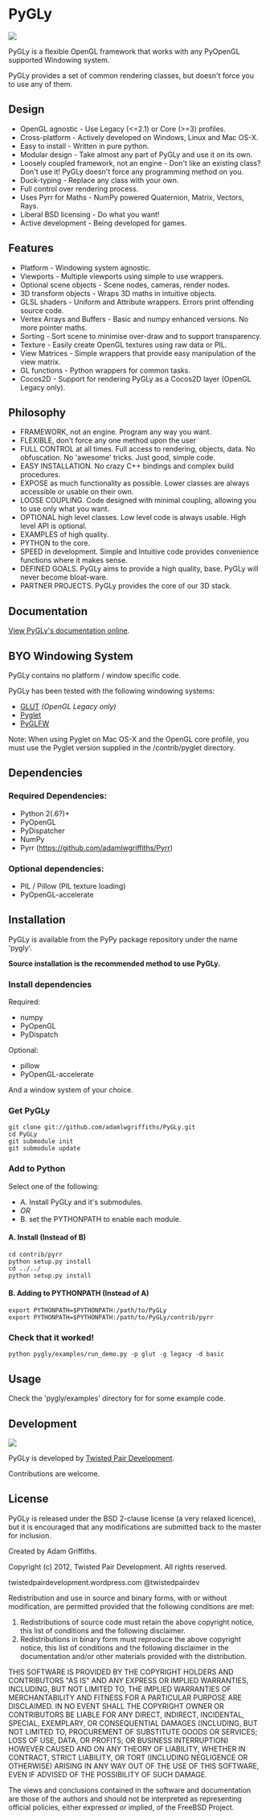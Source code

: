 PyGLy
=====================

<img src="https://github.com/adamlwgriffiths/PyGLy/raw/master/logo/pygly-300x160.png">

PyGLy is a flexible OpenGL framework that works with any PyOpenGL supported Windowing system.

PyGLy provides a set of common rendering classes, but doesn't force you to use any of them.


Design
-----------------------

   * OpenGL agnostic - Use Legacy (<=2.1) or Core (>=3) profiles.
   * Cross-platform - Actively developed on Windows, Linux and Mac OS-X.
   * Easy to install - Written in pure python.
   * Modular design - Take almost any part of PyGLy and use it on its own.
   * Loosely coupled framework, not an engine - Don't like an existing class? Don't use it! PyGLy doesn't force any programming method on you.
   * Duck-typing - Replace any class with your own.
   * Full control over rendering process.
   * Uses Pyrr for Maths - NumPy powered Quaternion, Matrix, Vectors, Rays.
   * Liberal BSD licensing - Do what you want!
   * Active development - Being developed for games.


Features
-----------------------
   * Platform - Windowing system agnostic.
   * Viewports - Multiple viewports using simple to use wrappers.
   * Optional scene objects - Scene nodes, cameras, render nodes.
   * 3D transform objects - Wraps 3D maths in intuitive objects.
   * GLSL shaders - Uniform and Attribute wrappers. Errors print offending source code.
   * Vertex Arrays and Buffers - Basic and numpy enhanced versions. No more pointer maths.
   * Sorting - Sort scene to minimise over-draw and to support transparency.
   * Texture - Easily create OpenGL textures using raw data or PIL.
   * View Matrices - Simple wrappers that provide easy manipulation of the view matrix.
   * GL functions - Python wrappers for common tasks.
   * Cocos2D - Support for rendering PyGLy as a Cocos2D layer (OpenGL Legacy only).


Philosophy
-----------------------

   * FRAMEWORK, not an engine. Program any way you want.
   * FLEXIBLE, don't force any one method upon the user
   * FULL CONTROL at all times. Full access to rendering, objects, data. No obfuscation. No 'awesome' tricks. Just good, simple code.
   * EASY INSTALLATION. No crazy C++ bindings and complex build procedures.
   * EXPOSE as much functionality as possible. Lower classes are always accessible or usable on their own.
   * LOOSE COUPLING. Code designed with minimal coupling, allowing you to use only what you want.
   * OPTIONAL high level classes. Low level code is always usable. High level API is optional.
   * EXAMPLES of high quality.
   * PYTHON to the core.
   * SPEED in development. Simple and Intuitive code provides convenience functions where it makes sense.
   * DEFINED GOALS. PyGLy aims to provide a high quality, base. PyGLy will never become bloat-ware.
   * PARTNER PROJECTS. PyGLy provides the core of our 3D stack.


Documentation
-------------

[View PyGLy's documentation online](https://pygly.readthedocs.org/en/latest/).


BYO Windowing System
--------------------
PyGLy contains no platform / window specific code.

PyGLy has been tested with the following windowing systems:

   * [GLUT](http://pyopengl.sourceforge.net/) *(OpenGL Legacy only)*
   * [Pyglet](http://pyglet.org/)
   * [PyGLFW](https://github.com/nightcracker/pyglfw)


Note: When using Pyglet on Mac OS-X and the OpenGL core profile, you must use the Pyglet version supplied in the /contrib/pyglet directory.


Dependencies
-----------------------

### Required Dependencies:
   * Python 2(.6?)+
   * PyOpenGL
   * PyDispatcher
   * NumPy
   * Pyrr (https://github.com/adamlwgriffiths/Pyrr)

### Optional dependencies:

   * PIL / Pillow (PIL texture loading)
   * PyOpenGL-accelerate


Installation
-----------------------

PyGLy is available from the PyPy package repository under the name 'pygly'.

**Source installation is the recommended method to use PyGLy.**


### Install dependencies

Required:
   * numpy
   * PyOpenGL
   * PyDispatch

Optional:
   * pillow
   * PyOpenGL-accelerate

And a window system of your choice.


### Get PyGLy

```
git clone git://github.com/adamlwgriffiths/PyGLy.git
cd PyGLy
git submodule init
git submodule update
```

### Add to Python

Select one of the following:
   * A. Install PyGLy and it's submodules.
   * *OR*
   * B. set the PYTHONPATH to enable each module.


#### A. Install (Instead of B)
```
cd contrib/pyrr
python setup.py install
cd ../../
python setup.py install
```


#### B. Adding to PYTHONPATH (Instead of A)
```
export PYTHONPATH=$PYTHONPATH:/path/to/PyGLy
export PYTHONPATH=$PYTHONPATH:/path/to/PyGLy/contrib/pyrr
```


### Check that it worked!
```
python pygly/examples/run_demo.py -p glut -g legacy -d basic
```


Usage
-----------------------

Check the 'pygly/examples' directory for for some example code.


Development
-----------------------

<img src="http://twistedpairdevelopment.files.wordpress.com/2010/10/twisted_pair-0086.png">

PyGLy is developed by [Twisted Pair Development](http://twistedpairdevelopment.wordpress.com).

Contributions are welcome.

License
-----------------------

PyGLy is released under the BSD 2-clause license (a very relaxed licence), but it is encouraged that any modifications are submitted back to the master for inclusion.

Created by Adam Griffiths.

Copyright (c) 2012, Twisted Pair Development.
All rights reserved.

twistedpairdevelopment.wordpress.com
@twistedpairdev

Redistribution and use in source and binary forms, with or without
modification, are permitted provided that the following conditions are met: 

1. Redistributions of source code must retain the above copyright notice, this list of conditions and the following disclaimer. 
2. Redistributions in binary form must reproduce the above copyright notice, this list of conditions and the following disclaimer in the documentation and/or other materials provided with the distribution. 

THIS SOFTWARE IS PROVIDED BY THE COPYRIGHT HOLDERS AND CONTRIBUTORS "AS IS" AND
ANY EXPRESS OR IMPLIED WARRANTIES, INCLUDING, BUT NOT LIMITED TO, THE IMPLIED
WARRANTIES OF MERCHANTABILITY AND FITNESS FOR A PARTICULAR PURPOSE ARE
DISCLAIMED. IN NO EVENT SHALL THE COPYRIGHT OWNER OR CONTRIBUTORS BE LIABLE FOR
ANY DIRECT, INDIRECT, INCIDENTAL, SPECIAL, EXEMPLARY, OR CONSEQUENTIAL DAMAGES
(INCLUDING, BUT NOT LIMITED TO, PROCUREMENT OF SUBSTITUTE GOODS OR SERVICES;
LOSS OF USE, DATA, OR PROFITS; OR BUSINESS INTERRUPTION) HOWEVER CAUSED AND
ON ANY THEORY OF LIABILITY, WHETHER IN CONTRACT, STRICT LIABILITY, OR TORT
(INCLUDING NEGLIGENCE OR OTHERWISE) ARISING IN ANY WAY OUT OF THE USE OF THIS
SOFTWARE, EVEN IF ADVISED OF THE POSSIBILITY OF SUCH DAMAGE.

The views and conclusions contained in the software and documentation are those
of the authors and should not be interpreted as representing official policies, 
either expressed or implied, of the FreeBSD Project.
